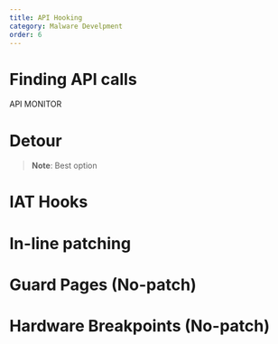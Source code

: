 ```yaml
---
title: API Hooking
category: Malware Develpment
order: 6
---
```


# Finding API calls

API MONITOR

# Detour

> **Note**: Best option

# IAT Hooks

# In-line patching


# Guard Pages (No-patch)


# Hardware Breakpoints (No-patch)